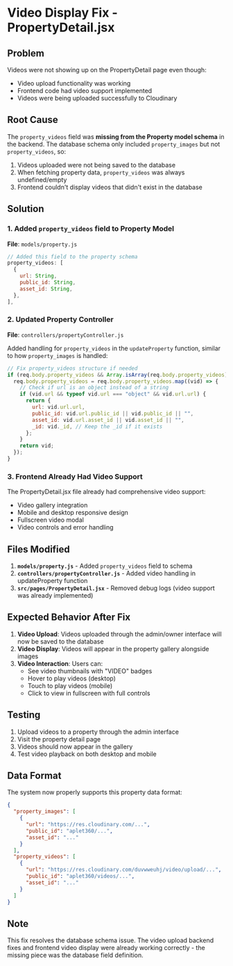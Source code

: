 # Video Display Fix - PropertyDetail.jsx

## Problem
Videos were not showing up on the PropertyDetail page even though:
- Video upload functionality was working
- Frontend code had video support implemented
- Videos were being uploaded successfully to Cloudinary

## Root Cause
The `property_videos` field was **missing from the Property model schema** in the backend. The database schema only included `property_images` but not `property_videos`, so:

1. Videos uploaded were not being saved to the database
2. When fetching property data, `property_videos` was always undefined/empty
3. Frontend couldn't display videos that didn't exist in the database

## Solution

### 1. Added `property_videos` field to Property Model

**File**: `models/property.js`

```javascript
// Added this field to the property schema
property_videos: [
  {
    url: String,
    public_id: String,
    asset_id: String,
  },
],
```

### 2. Updated Property Controller

**File**: `controllers/propertyController.js`

Added handling for `property_videos` in the `updateProperty` function, similar to how `property_images` is handled:

```javascript
// Fix property_videos structure if needed
if (req.body.property_videos && Array.isArray(req.body.property_videos)) {
  req.body.property_videos = req.body.property_videos.map((vid) => {
    // Check if url is an object instead of a string
    if (vid.url && typeof vid.url === "object" && vid.url.url) {
      return {
        url: vid.url.url,
        public_id: vid.url.public_id || vid.public_id || "",
        asset_id: vid.url.asset_id || vid.asset_id || "",
        _id: vid._id, // Keep the _id if it exists
      };
    }
    return vid;
  });
}
```

### 3. Frontend Already Had Video Support

The PropertyDetail.jsx file already had comprehensive video support:
- Video gallery integration
- Mobile and desktop responsive design
- Fullscreen video modal
- Video controls and error handling

## Files Modified

1. **`models/property.js`** - Added `property_videos` field to schema
2. **`controllers/propertyController.js`** - Added video handling in updateProperty function
3. **`src/pages/PropertyDetail.jsx`** - Removed debug logs (video support was already implemented)

## Expected Behavior After Fix

1. **Video Upload**: Videos uploaded through the admin/owner interface will now be saved to the database
2. **Video Display**: Videos will appear in the property gallery alongside images
3. **Video Interaction**: Users can:
   - See video thumbnails with "VIDEO" badges
   - Hover to play videos (desktop)
   - Touch to play videos (mobile)
   - Click to view in fullscreen with full controls

## Testing

1. Upload videos to a property through the admin interface
2. Visit the property detail page
3. Videos should now appear in the gallery
4. Test video playback on both desktop and mobile

## Data Format

The system now properly supports this property data format:

```json
{
  "property_images": [
    {
      "url": "https://res.cloudinary.com/...",
      "public_id": "aplet360/...",
      "asset_id": "..."
    }
  ],
  "property_videos": [
    {
      "url": "https://res.cloudinary.com/duvwweuhj/video/upload/...",
      "public_id": "aplet360/videos/...",
      "asset_id": "..."
    }
  ]
}
```

## Note

This fix resolves the database schema issue. The video upload backend fixes and frontend video display were already working correctly - the missing piece was the database field definition.
